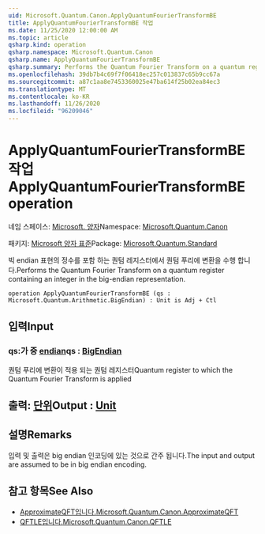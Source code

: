 ```yaml
---
uid: Microsoft.Quantum.Canon.ApplyQuantumFourierTransformBE
title: ApplyQuantumFourierTransformBE 작업
ms.date: 11/25/2020 12:00:00 AM
ms.topic: article
qsharp.kind: operation
qsharp.namespace: Microsoft.Quantum.Canon
qsharp.name: ApplyQuantumFourierTransformBE
qsharp.summary: Performs the Quantum Fourier Transform on a quantum register containing an integer in the big-endian representation.
ms.openlocfilehash: 39db7b4c69f7f06418ec257c013837c65b9cc67a
ms.sourcegitcommit: a87c1aa8e7453360025e47ba614f25b02ea84ec3
ms.translationtype: MT
ms.contentlocale: ko-KR
ms.lasthandoff: 11/26/2020
ms.locfileid: "96209046"
---
```

# <a name="applyquantumfouriertransformbe-operation"></a><span data-ttu-id="e76a9-102">ApplyQuantumFourierTransformBE 작업</span><span class="sxs-lookup"><span data-stu-id="e76a9-102">ApplyQuantumFourierTransformBE operation</span></span>

<span data-ttu-id="e76a9-103">네임 스페이스: [Microsoft. 양자](xref:Microsoft.Quantum.Canon)</span><span class="sxs-lookup"><span data-stu-id="e76a9-103">Namespace: [Microsoft.Quantum.Canon](xref:Microsoft.Quantum.Canon)</span></span>

<span data-ttu-id="e76a9-104">패키지: [Microsoft 양자 표준](https://nuget.org/packages/Microsoft.Quantum.Standard)</span><span class="sxs-lookup"><span data-stu-id="e76a9-104">Package: [Microsoft.Quantum.Standard](https://nuget.org/packages/Microsoft.Quantum.Standard)</span></span>


<span data-ttu-id="e76a9-105">빅 endian 표현의 정수를 포함 하는 퀀텀 레지스터에서 퀀텀 푸리에 변환을 수행 합니다.</span><span class="sxs-lookup"><span data-stu-id="e76a9-105">Performs the Quantum Fourier Transform on a quantum register containing an integer in the big-endian representation.</span></span>

```qsharp
operation ApplyQuantumFourierTransformBE (qs : Microsoft.Quantum.Arithmetic.BigEndian) : Unit is Adj + Ctl
```


## <a name="input"></a><span data-ttu-id="e76a9-106">입력</span><span class="sxs-lookup"><span data-stu-id="e76a9-106">Input</span></span>

### <a name="qs--bigendian"></a><span data-ttu-id="e76a9-107">qs:가 중 [endian](xref:Microsoft.Quantum.Arithmetic.BigEndian)</span><span class="sxs-lookup"><span data-stu-id="e76a9-107">qs : [BigEndian](xref:Microsoft.Quantum.Arithmetic.BigEndian)</span></span>

<span data-ttu-id="e76a9-108">퀀텀 푸리에 변환이 적용 되는 퀀텀 레지스터</span><span class="sxs-lookup"><span data-stu-id="e76a9-108">Quantum register to which the Quantum Fourier Transform is applied</span></span>



## <a name="output--unit"></a><span data-ttu-id="e76a9-109">출력: [단위](xref:microsoft.quantum.lang-ref.unit)</span><span class="sxs-lookup"><span data-stu-id="e76a9-109">Output : [Unit](xref:microsoft.quantum.lang-ref.unit)</span></span>



## <a name="remarks"></a><span data-ttu-id="e76a9-110">설명</span><span class="sxs-lookup"><span data-stu-id="e76a9-110">Remarks</span></span>

<span data-ttu-id="e76a9-111">입력 및 출력은 big endian 인코딩에 있는 것으로 간주 됩니다.</span><span class="sxs-lookup"><span data-stu-id="e76a9-111">The input and output are assumed to be in big endian encoding.</span></span>

## <a name="see-also"></a><span data-ttu-id="e76a9-112">참고 항목</span><span class="sxs-lookup"><span data-stu-id="e76a9-112">See Also</span></span>

- [<span data-ttu-id="e76a9-113">ApproximateQFT입니다.</span><span class="sxs-lookup"><span data-stu-id="e76a9-113">Microsoft.Quantum.Canon.ApproximateQFT</span></span>](xref:Microsoft.Quantum.Canon.ApproximateQFT)
- [<span data-ttu-id="e76a9-114">QFTLE입니다.</span><span class="sxs-lookup"><span data-stu-id="e76a9-114">Microsoft.Quantum.Canon.QFTLE</span></span>](xref:Microsoft.Quantum.Canon.QFTLE)